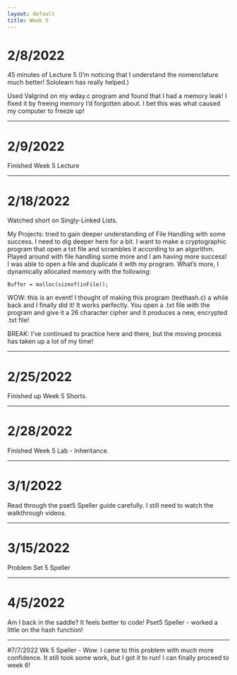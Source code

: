 ```yaml
---
layout: default
title: Week 5
---
```

# 2/8/2022
45 minutes of Lecture 5 (I’m noticing that I understand the nomenclature much better! Sololearn has really helped.)

Used Valgrind on my wday.c program and found that I had a memory leak! I fixed it by freeing memory I’d forgotten about. I bet this was what caused my computer to freeze up!

---

# 2/9/2022
Finished Week 5 Lecture

---

# 2/18/2022
Watched short on Singly-Linked Lists.

My Projects: tried to gain deeper understanding of File Handling with some success. I need to dig deeper here for a bit. I want to make a cryptographic program that open a txt file and scrambles it according to an algorithm. Played around with file handling some more and I am having more success! I was able to open a file and duplicate it with my program. What’s more, I dynamically allocated memory with the following:
 
```
Buffer = malloc(sizeof(inFile));
```

WOW: this is an event! I thought of making this program (texthash.c) a while back and I finally did it! It works perfectly. You open a .txt file with the program and give it a 26 character cipher and it produces a new, encrypted .txt file!

BREAK: I’ve continued to practice here and there, but the moving process has taken up a lot of my time!

---

# 2/25/2022
Finished up Week 5 Shorts.

---

# 2/28/2022
Finished Week 5 Lab - Inheritance.

---

# 3/1/2022
Read through the pset5 Speller guide carefully. I still need to watch the walkthrough videos.

---

# 3/15/2022
Problem Set 5 Speller

---

# 4/5/2022
Am I back in the saddle? It feels better to code! Pset5 Speller - worked a little on the hash function!

---

#7/7/2022
Wk 5 Speller - Wow. I came to this problem with much more confidence. It still took some work, but I got it to run! I can finally proceed to week 6!

